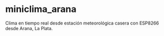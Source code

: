 # miniclima_arana
Clima en tiempo real desde estación meteorológica casera con ESP8266 desde Arana, La Plata.
